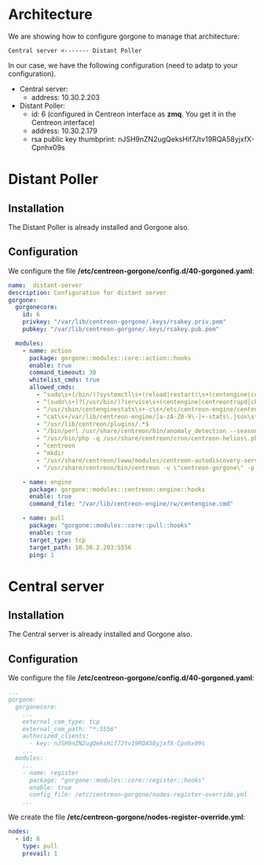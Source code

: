 # Architecture

We are showing how to configure gorgone to manage that architecture:

```text
Central server <------- Distant Poller
```

In our case, we have the following configuration (need to adatp to your configuration).

* Central server:
  * address: 10.30.2.203
* Distant Poller:
  * id: 6 (configured in Centreon interface as **zmq**. You get it in the Centreon interface)
  * address: 10.30.2.179
  * rsa public key thumbprint: nJSH9nZN2ugQeksHif7Jtv19RQA58yjxfX-Cpnhx09s

# Distant Poller

## Installation

The Distant Poller is already installed and Gorgone also.

## Configuration

We configure the file **/etc/centreon-gorgone/config.d/40-gorgoned.yaml**:

```yaml
name:  distant-server
description: Configuration for distant server
gorgone:
  gorgonecore:
    id: 6
    privkey: "/var/lib/centreon-gorgone/.keys/rsakey.priv.pem"
    pubkey: "/var/lib/centreon-gorgone/.keys/rsakey.pub.pem"

  modules:
    - name: action
      package: gorgone::modules::core::action::hooks
      enable: true
      command_timeout: 30
      whitelist_cmds: true
      allowed_cmds:
        - ^sudo\s+(/bin/)?systemctl\s+(reload|restart)\s+(centengine|centreontrapd|cbd)\s*$
        - ^(sudo\s+)?(/usr/bin/)?service\s+(centengine|centreontrapd|cbd|cbd-sql)\s+(reload|restart)\s*$
        - ^/usr/sbin/centenginestats\s+-c\s+/etc/centreon-engine/centengine\.cfg\s*$
        - ^cat\s+/var/lib/centreon-engine/[a-zA-Z0-9\-]+-stats\.json\s*$
        - ^/usr/lib/centreon/plugins/.*$
        - ^/bin/perl /usr/share/centreon/bin/anomaly_detection --seasonality >> /var/log/centreon/anomaly_detection\.log 2>&1\s*$
        - ^/usr/bin/php -q /usr/share/centreon/cron/centreon-helios\.php >> /var/log/centreon-helios\.log 2>&1\s*$
        - ^centreon
        - ^mkdir
        - ^/usr/share/centreon/(www/modules/centreon-autodiscovery-server/script|bin)/run_save_discovered_host
        - ^/usr/share/centreon/bin/centreon -u \"centreon-gorgone\" -p \S+ -w -o CentreonWorker -a processQueue$

    - name: engine
      package: gorgone::modules::centreon::engine::hooks
      enable: true
      command_file: "/var/lib/centreon-engine/rw/centengine.cmd"

    - name: pull
      package: "gorgone::modules::core::pull::hooks"
      enable: true
      target_type: tcp
      target_path: 10.30.2.203:5556
      ping: 1
```

# Central server

## Installation

The Central server is already installed and Gorgone also.

## Configuration

We configure the file **/etc/centreon-gorgone/config.d/40-gorgoned.yaml**:

```yaml
...
gorgone:
  gorgonecore:
    ...
    external_com_type: tcp
    external_com_path: "*:5556"
    authorized_clients:
      - key: nJSH9nZN2ugQeksHif7Jtv19RQA58yjxfX-Cpnhx09s
    ...
  modules:
    ...
    - name: register
      package: "gorgone::modules::core::register::hooks"
      enable: true
      config_file: /etc/centreon-gorgone/nodes-register-override.yml
    ...
```

We create the file **/etc/centreon-gorgone/nodes-register-override.yml**:

```yaml
nodes:
  - id: 6
    type: pull
    prevail: 1
```
